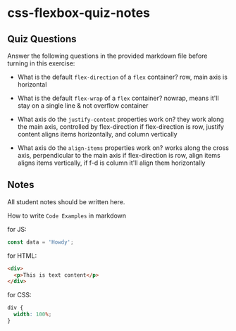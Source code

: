 # css-flexbox-quiz-notes

## Quiz Questions

Answer the following questions in the provided markdown file before turning in this exercise:

- What is the default `flex-direction` of a `flex` container?
  row, main axis is horizontal

- What is the default `flex-wrap` of a `flex` container?
  nowrap, means it'll stay on a single line & not overflow container

- What axis do the `justify-content` properties work on?
  they work along the main axis, controlled by flex-direction
  if flex-direction is row, justify content aligns items horizontally, and column vertically

- What axis do the `align-items` properties work on?
  works along the cross axis, perpendicular to the main axis
  if flex-direction is row, align items aligns items vertically, if f-d is column it'll align them horizontally

## Notes

All student notes should be written here.

How to write `Code Examples` in markdown

for JS:

```javascript
const data = 'Howdy';
```

for HTML:

```html
<div>
  <p>This is text content</p>
</div>
```

for CSS:

```css
div {
  width: 100%;
}
```
